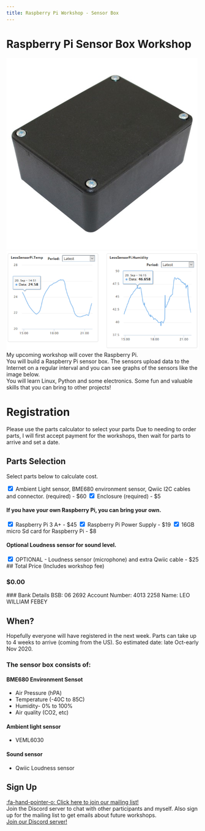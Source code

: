 ```yaml
---
title: Raspberry Pi Workshop - Sensor Box
---
```

<script>
    var ml_webform_1753848 = ml_account('webforms', '1753848', 'a8z2u6', 'load');
    ml_webform_1753848('animation', 'fadeIn');
</script>

# Raspberry Pi Sensor Box Workshop
![](project-box.jpg)
![](sensor_graphs.png)
My upcoming workshop will cover the Raspberry Pi.  
You will build a Raspberry Pi sensor box. The sensors upload data to the Internet on a regular interval and you can see graphs of the sensors like the image below.  
You will learn Linux, Python and some electronics. Some fun and valuable skills that you can bring to other projects!

# Registration
Please use the parts calculator to select your parts
Due to needing to order parts, I will first accept payment for the workshops, then wait for parts to arrive and set a date.

## Parts Selection
Select parts below to calculate cost.
<div id="workshop-fee" fee="55.00"></div>
<form class="pure-form" id="parts-form">
    <label for="sensors-parts" class="pure-checkbox">
        <input type="checkbox" id="sensors-parts" class="required-item" price="60.00" value="" checked="true" />&nbsp;Ambient Light sensor, BME680 environment sensor, Qwiic I2C cables and connector. (required) - $60</label>
    <label for="enclosure" class="pure-checkbox">
        <input type="checkbox" id="enclosure" class="required-item" price="5.00" value="" checked="true" />&nbsp;Enclosure (required) - $5</label>
    <h4>If you have your own Raspberry Pi, you can bring your own.</h4>
    <label for="raspberry-pi" class="pure-checkbox">
        <input type="checkbox" id="raspberry-pi" checked="true" price="45.00"/>&nbsp;Raspberry Pi 3 A+ - $45</label>
    <label for="raspberry-pi-power" class="pure-checkbox">
        <input type="checkbox" id="raspberry-pi-power" checked="true" price="19.00"/>&nbsp;Raspberry Pi Power Supply - $19</label>
    <label for="micro-sd" class="pure-checkbox">
        <input type="checkbox" id="micro-sd" checked="true" price="8.00"/>&nbsp;16GB micro Sd card for Raspberry Pi - $8</label>
    <h4>Optional Loudness sensor for sound level.</h4>
    <label for="loudness-sensor" class="pure-checkbox">
        <input type="checkbox" id="loudness-sensor" checked="" price="25.00"/>&nbsp;OPTIONAL - Loudness sensor (microphone) and extra Qwiic cable - $25</label>
</form>
## Total Price (Includes workshop fee)
<h3><span id="total-price">$0.00</span></h3>
### Bank Details
BSB: 06 2692  
Account Number: 4013 2258  
Name: LEO WILLIAM FEBEY

## When?
Hopefully everyone will have registered in the next week. Parts can take up to 4 weeks to arrive (coming from the US). So estimated date: late Oct-early Nov 2020.  

### The sensor box consists of:
#### BME680 Environment Sensot
* Air Pressure (hPA)
* Temperature (-40C to 85C)
* Humidity- 0% to 100%
* Air quality (CO2, etc) 

#### Ambient light sensor
* VEML6030

#### Sound sensor
* Qwiic Loudness sensor

## Sign Up
<a href="javascript:;" onclick="ml_webform_1753848('show')">:fa-hand-pointer-o: Click here to join our mailing list!</a>  
Join the Discord server to chat with other participants and myself. Also sign up for the mailing list to get emails about future workshops.  
[Join our Discord server!](https://discord.gg/GQGh9UU)  